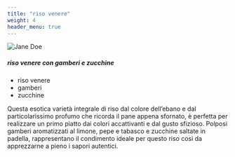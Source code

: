 ```yaml
---
title: "riso venere"
weight: 4
header_menu: true
---
```


![Jane Doe](images/riso.jpg)

##### riso venere con gamberi e zucchine
- riso venere 
- gamberi 
- zucchine

 Questa esotica varietà integrale di riso dal colore dell’ebano e dal particolarissimo profumo che ricorda il pane appena sfornato, è perfetta per realizzare un primo piatto dai colori accattivanti e dal gusto sfizioso. Polposi gamberi aromatizzati al limone, pepe e tabasco e zucchine saltate in padella, rappresentano il condimento ideale per questo riso così da apprezzarne a pieno i sapori autentici.




